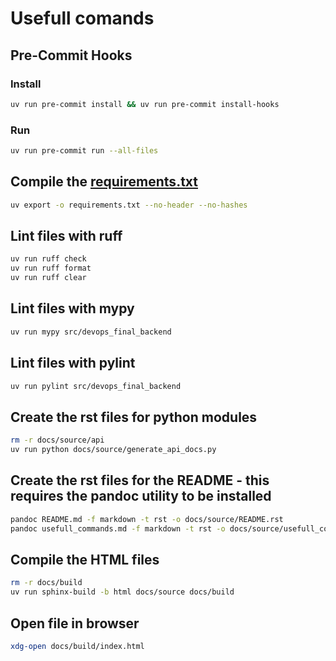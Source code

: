 # Usefull comands

## Pre-Commit Hooks

### Install

```sh
uv run pre-commit install && uv run pre-commit install-hooks
```

### Run

```sh
uv run pre-commit run --all-files
```

## Compile the [requirements.txt](requirements.txt)

```sh
uv export -o requirements.txt --no-header --no-hashes
```

## Lint files with ruff

```sh
uv run ruff check
uv run ruff format
uv run ruff clear
```

## Lint files with mypy

```sh
uv run mypy src/devops_final_backend
```

## Lint files with pylint

```sh
uv run pylint src/devops_final_backend
```

## Create the rst files for python modules
```sh
rm -r docs/source/api
uv run python docs/source/generate_api_docs.py
```

## Create the rst files for the README - this requires the pandoc utility to be installed
```sh
pandoc README.md -f markdown -t rst -o docs/source/README.rst
pandoc usefull_commands.md -f markdown -t rst -o docs/source/usefull_commands.rst
```

## Compile the HTML files
```sh
rm -r docs/build
uv run sphinx-build -b html docs/source docs/build
```

## Open file in browser
```sh
xdg-open docs/build/index.html
```
